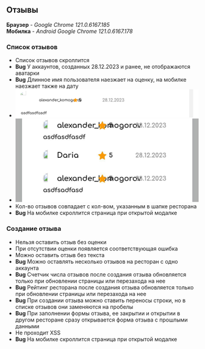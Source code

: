 ## Отзывы

**Браузер** - _Google Chrome 121.0.6167.185_  
**Мобилка** - _Android Google Chrome 121.0.6167.178_

### Список отзывов

- Список отзывов скроллится
- **Bug** У аккаунтов, созданных 28.12.2023 и ранее, не отображаются аватарки
- **Bug** Длинное имя пользователя наезжает на оценку, на мобилке наезжает также на дату
- ![Длинное имя ползователя](img/long_nickname.PNG)
- ![Длинное имя ползователя на мобилке](img/long_nickname_mobile.jpg)
- Кол-во отзывов совпадает с кол-вом, указанным в шапке ресторана
- **Bug** На мобилке скроллится страница при открытой модалке

### Создание отзыва

- Нельзя оставить отзыв без оценки
- При отсутствии оценки появляется соответствующая ошибка
- Можно оставить отзыв без текста
- **Bug** Можно оставлять несколько отзывов на ресторан с одно аккаунта
- **Bug** Счетчик числа отзывов после создания отзыва обновляется только при обновлении страницы или перезахода на нее
- **Bug** Рейтинг ресторана после создания отзыва обновляется только при обновлении страницы или перезахода на нее
- **Bug** При создании отзыва можно ставить переносы строки, но в списке отзывов они заменяются на пробелы
- **Bug** При заполнении формы отзыва, ее закрытии и открытии в другом ресторане сразу открывается форма отзыва с прошлыми данными
- Не проходит XSS
- **Bug** На мобилке скроллится страница при открытой модалке
